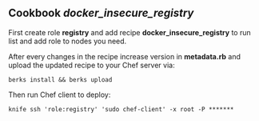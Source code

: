 ## Cookbook *docker_insecure_registry*
First create role **registry** and add recipe **docker_insecure_registry** to run list and add role to nodes you need.

After every changes in the recipe increase version in **metadata.rb** and upload the updated recipe to your Chef server via:

`berks install && berks upload`

Then run Chef client to deploy:

`knife ssh 'role:registry' 'sudo chef-client' -x root -P *******`